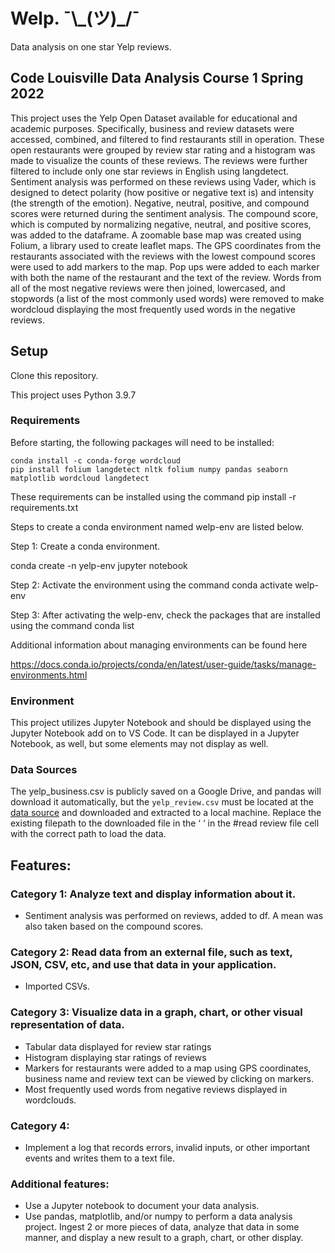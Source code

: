 # Welp. ¯\\\_(ツ)_/¯
Data analysis on one star Yelp reviews.


## Code Louisville Data Analysis Course 1 Spring 2022 

This project uses the Yelp Open Dataset available for educational and academic purposes. Specifically, business and review datasets were accessed, combined, and filtered to find restaurants still in operation. These open restaurants were grouped by review star rating and a histogram was made to visualize the counts of these reviews. The reviews were further filtered to include only one star reviews in English using langdetect. Sentiment analysis was performed on these reviews using Vader, which is designed to detect polarity (how positive or negative text is) and intensity (the strength of the emotion).  Negative, neutral, positive, and compound scores were returned during the sentiment analysis. The compound score, which is computed by normalizing negative, neutral, and positive scores, was added to the dataframe. A zoomable base map was created using Folium, a library used to create leaflet maps. The GPS coordinates from the restaurants associated with the reviews with the lowest compound scores were used to add markers to the map. Pop ups were added to each marker with both the name of the restaurant and the text of the review. Words from all of the most negative reviews were then joined, lowercased, and stopwords (a list of the most commonly used words) were removed to make wordcloud displaying the most frequently used words in the negative reviews. 
 
## Setup
Clone this repository.

This project uses Python 3.9.7 

### Requirements
Before starting, the following packages will need to be installed:

```
conda install -c conda-forge wordcloud
pip install folium langdetect nltk folium numpy pandas seaborn matplotlib wordcloud langdetect
```

These requirements can be installed using the command
pip install -r requirements.txt

Steps to create a conda environment named welp-env are listed below.

Step 1: Create a conda environment. 

conda create -n yelp-env jupyter notebook 

Step 2: Activate the environment using the command 
conda activate welp-env 

Step 3: After activating the welp-env, check the packages that are installed using the command 
conda list  


Additional information about managing environments can be found here 

https://docs.conda.io/projects/conda/en/latest/user-guide/tasks/manage-environments.html

### Environment
This project utilizes Jupyter Notebook and should be displayed using the Jupyter Notebook add on to VS Code. It can be displayed in a Jupyter Notebook, as well, but some elements may not display as well. 

### Data Sources 
The yelp_business.csv is publicly saved on a Google Drive, and pandas will download it automatically, but the `yelp_review.csv` must be located at the [data source](https://www.kaggle.com/yelp-dataset/yelp-dataset/version/6) and downloaded and extracted to a local machine. Replace the existing filepath to the downloaded file in the ‘ ‘ in the #read review file cell with the correct path to load the data. 
 
## Features:

### Category 1: Analyze text and display information about it.
  - Sentiment analysis was performed on reviews, added to df. A mean was also taken based on the compound scores. 
 
### Category 2: Read data from an external file, such as text, JSON, CSV, etc, and use that data in your application.
  - Imported CSVs.  

### Category 3: Visualize data in a graph, chart, or other visual representation of data.
  - Tabular data displayed for review star ratings
  - Histogram displaying star ratings of reviews
  - Markers for restaurants were added to a map using GPS coordinates, business name and review text can be viewed by clicking on     markers.
  - Most frequently used words from negative reviews displayed in wordclouds.

### Category 4:
  - Implement a log that records errors, invalid inputs, or other important events and writes them to a text file.

### Additional features:
  - Use a Jupyter notebook to document your data analysis.
  - Use pandas, matplotlib, and/or numpy to perform a data analysis project. Ingest 2 or more pieces of data, analyze that data in some manner, and display a new result to a graph, chart, or other display.
 